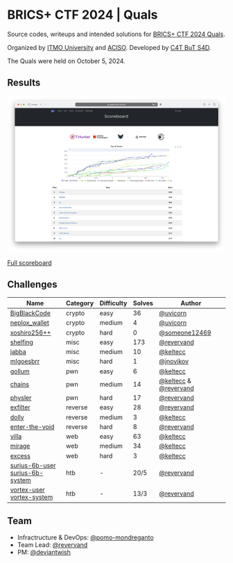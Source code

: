 # BRICS+ CTF 2024 | Quals

Source codes, writeups and intended solutions for [BRICS+ CTF 2024 Quals](https://ctftime.org/event/2389/).

Organized by [ITMO University](https://en.itmo.ru/) and [ACISO](https://aciso.ru/en/). Developed by [C4T BuT S4D](https://github.com/C4T-BuT-S4D).

The Quals were held on October 5, 2024.


## Results

![Top](scoreboard/top.png)

[Full scoreboard](scoreboard/full.png)


## Challenges

| Name | Category | Difficulty | Solves | Author |
|------|----------|------------|--------|--------|
| [BigBlackCode](tasks/crypto/easy-BigBlackCode) | crypto | easy | 36 | [@uvicorn](https://github.com/uvicorn) |
| [neplox_wallet](tasks/crypto/medium-neplox_wallet) | crypto | medium | 4 | [@uvicorn](https://github.com/uvicorn) |
| [xoshiro256++](tasks/crypto/hard-xoshiro256++) | crypto | hard | 0 | [@someone12469](https://github.com/someone12469) |
| [shelfing](tasks/misc/easy-shelfing) | misc | easy | 173 | [@revervand](https://github.com/revervand) |
| [jabba](tasks/misc/medium-jabba) | misc | medium | 10 | [@keltecc](https://github.com/keltecc) |
| [mlgoesbrr](tasks/misc/hard-mlgoesbrr) | misc | hard | 1 | [@jnovikov](https://github.com/jnovikov) |
| [gollum](tasks/pwn/easy-gollum) | pwn | easy | 6 | [@keltecc](https://github.com/keltecc) |
| [chains](tasks/pwn/medium-chains) | pwn | medium | 14 | [@keltecc](https://github.com/keltecc) & [@revervand](https://github.com/revervand) |
| [physler](tasks/pwn/hard-physler) | pwn | hard | 17 | [@revervand](https://github.com/revervand) |
| [exfilter](tasks/reverse/easy-exfilter) | reverse | easy | 28 | [@revervand](https://github.com/revervand) |
| [dolly](tasks/reverse/medium-dolly) | reverse | medium | 3 | [@keltecc](https://github.com/keltecc) |
| [enter-the-void](tasks/reverse/hard-enter-the-void) | reverse | hard | 8 | [@revervand](https://github.com/revervand) |
| [villa](tasks/web/easy-villa) | web | easy | 63 | [@keltecc](https://github.com/keltecc) |
| [mirage](tasks/web/medium-mirage) | web | medium | 34 | [@keltecc](https://github.com/keltecc) |
| [excess](tasks/web/hard-excess) | web | hard | 3 | [@keltecc](https://github.com/keltecc) |
| [surius-6b-user](tasks/htb/surius-6b-user) <br>[surius-6b-system](tasks/htb/surius-6b-system) | htb | - | 20/5 | [@revervand](https://github.com/revervand) |
| [vortex-user](tasks/htb/vortex-user) <br>[vortex-system](tasks/htb/vortex-system) | htb | - | 13/3 | [@revervand](https://github.com/revervand) |


## Team

- Infractructure & DevOps: [@pomo-mondreganto](https://github.com/pomo-mondreganto)
- Team Lead: [@revervand](https://github.com/revervand)
- PM: [@deviantwish](https://github.com/deviantwish)
